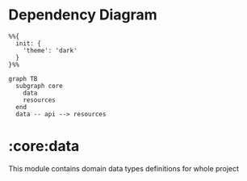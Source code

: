 # Dependency Diagram

```mermaid
%%{
  init: {
    'theme': 'dark'
  }
}%%

graph TB
  subgraph core
    data
    resources
  end
  data -- api --> resources

```
# :core:data

This module contains domain data types definitions for whole project
